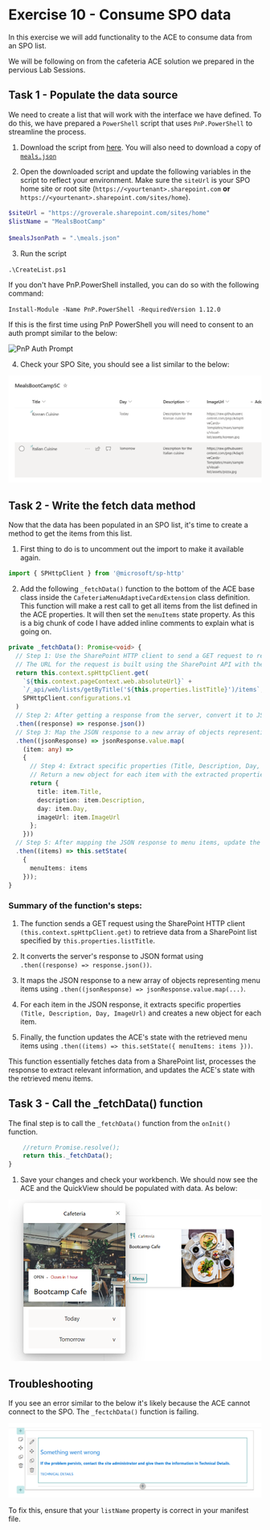 # Exercise 10 - Consume SPO data
In this exercise we will add functionality to the ACE to consume data from an SPO list.

We will be following on from the cafeteria ACE solution we prepared in the pervious Lab Sessions. 

## Task 1 - Populate the data source

We need to create a list that will work with the interface we have defined. To do this, we have prepared a `PowerShell` script that uses `PnP.PowerShell` to streamline the process.

1. Download the script from [here](./CreateList.ps1). You will also need to download a copy of [`meals.json`](./session5Meals.json)

2. Open the downloaded script and update the following variables in the script to reflect your environment. 
Make sure the `siteUrl` is your SPO home site or root site (`https://<yourtenant>.sharepoint.com` **or** `https://<yourtenant>.sharepoint.com/sites/home`).

```powershell
$siteUrl = "https://groverale.sharepoint.com/sites/home"
$listName = "MealsBootCamp"

$mealsJsonPath = ".\meals.json"
```
3. Run the script

`.\CreateList.ps1`

If you don't have PnP.PowerShell installed, you can do so with the following command:

`Install-Module -Name PnP.PowerShell -RequiredVersion 1.12.0`

If this is the first time using PnP PowerShell you will need to consent to an auth prompt similar to the below:

![PnP Auth Prompt](../../Assets/PnPAuthPrompt.png)

4. Check your SPO Site, you should see a list similar to the below:

![Populated SPO List](../../Assets/SPOList.png)

## Task 2 - Write the fetch data method

Now that the data has been populated in an SPO list, it's time to create a method to get the items from this list.

1. First thing to do is to uncomment out the import to make it available again.

```typescript
import { SPHttpClient } from '@microsoft/sp-http'
```

2. Add the following `_fetchData()` function to the bottom of the ACE base class inside the `CafeteriaMenuAdaptiveCardExtension` class definition. This function will make a rest call to get all items from the list defined in the ACE properties. It will then set the `menuItems` state property. As this is a big chunk of code I have added inline comments to explain what is going on.

```typescript
private _fetchData(): Promise<void> {
  // Step 1: Use the SharePoint HTTP client to send a GET request to retrieve data from the specified SharePoint list.
  // The URL for the request is built using the SharePoint API with the list title from the properties.
  return this.context.spHttpClient.get(
    `${this.context.pageContext.web.absoluteUrl}` +
    `/_api/web/lists/getByTitle('${this.properties.listTitle}')/items`,
    SPHttpClient.configurations.v1
  )
  // Step 2: After getting a response from the server, convert it to JSON format.
  .then((response) => response.json())
  // Step 3: Map the JSON response to a new array of objects representing the menu items.
  .then((jsonResponse) => jsonResponse.value.map(
    (item: any) => 
    { 
      // Step 4: Extract specific properties (Title, Description, Day, ImageUrl) from each item in the JSON response.
      // Return a new object for each item with the extracted properties.
      return { 
        title: item.Title, 
        description: item.Description,
        day: item.Day,
        imageUrl: item.ImageUrl 
      }; 
    }))
  // Step 5: After mapping the JSON response to menu items, update the component's state with the retrieved menu items.
  .then((items) => this.setState(
    { 
      menuItems: items 
    }));
}
```
### Summary of the function's steps:

1. The function sends a GET request using the SharePoint HTTP client `(this.context.spHttpClient.get)` to retrieve data from a SharePoint list specified by `this.properties.listTitle`.

2. It converts the server's response to JSON format using `.then((response) => response.json())`.

3. It maps the JSON response to a new array of objects representing menu items using `.then((jsonResponse) => jsonResponse.value.map(...)`.

4. For each item in the JSON response, it extracts specific properties `(Title, Description, Day, ImageUrl)` and creates a new object for each item.

5. Finally, the function updates the ACE's state with the retrieved menu items using `.then((items) => this.setState({ menuItems: items }))`.

This function essentially fetches data from a SharePoint list, processes the response to extract relevant information, and updates the ACE's state with the retrieved menu items.

## Task 3 - Call the _fetchData() function

The final step is to call the `_fetchData()` function from the `onInit()` function. 

```typescript
    //return Promise.resolve();
    return this._fetchData();
}
```

1. Save your changes and check your workbench. We should now see the ACE and the QuickView should be populated with data. As below:

![SPO Canteen](../../Assets/SPOCanteen.png)

## Troubleshooting

If you see an error similar to the below it's likely because the ACE cannot connect to the SPO. The `_fectchData()` function is failing.

![ACE Error](../../Assets/ACEError.png)

To fix this, ensure that your `listName` property is correct in your manifest file.


